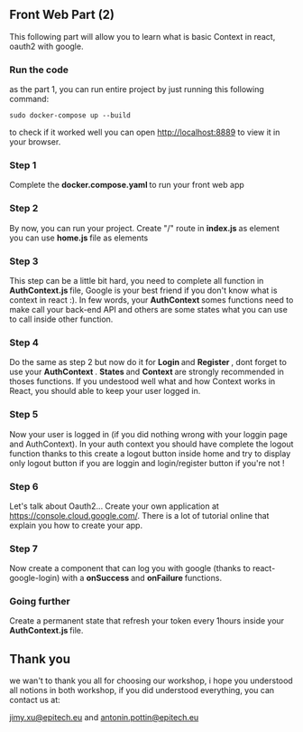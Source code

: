 ## Front Web Part (2)
This following part will allow you to learn what is basic Context in react, oauth2 with google. 

### Run the code 

as the part 1, you can run entire project by just running this following command:

    sudo docker-compose up --build
to check if it worked well you can open [http://localhost:8889](http://localhost:8889) to view it in your browser.

### Step 1 
Complete the <strong> docker.compose.yaml </strong> to run your front web app

### Step 2

By now, you can run your project. Create "/" route in <strong> index.js </strong> as element you can use <strong> home.js </strong> file as elements

### Step 3

This step can be a little bit hard, you need to complete all function in <strong> AuthContext.js </strong> file, Google is your best friend if you don't know what is context in react :). In few words, your <strong> AuthContext </strong> somes functions need to make call your back-end API and others are some states what you can use to call inside other function.

### Step 4
Do the same as step 2 but now do it for <strong> Login </strong> and <strong> Register </strong>, dont forget to use your <strong> AuthContext </strong>. <strong> States </strong> and <strong> Context </strong> are strongly recommended in thoses functions. If you undestood well what and how Context works in React, you should able to keep your user logged in.

### Step 5
Now your user is logged in (if you did nothing wrong with your loggin page and AuthContext). In your auth context you should have complete the logout function thanks to this create a logout button inside home and try to display only logout button if you are loggin and login/register button if you're not !

### Step 6
Let's talk about Oauth2... Create your own application at https://console.cloud.google.com/. There is a lot of tutorial online that explain you how to create your app.

### Step 7
Now create a component that can log you with google (thanks to react-google-login) with a <strong> onSuccess </strong> and <strong> onFailure </strong> functions.

### Going further
Create a permanent state that refresh your token every 1hours inside your <strong> AuthContext.js </strong> file.

## Thank you
we wan't to thank you all for choosing our workshop, i hope you understood all notions in both workshop, if you did understood everything, you can contact us at:

jimy.xu@epitech.eu and antonin.pottin@epitech.eu
